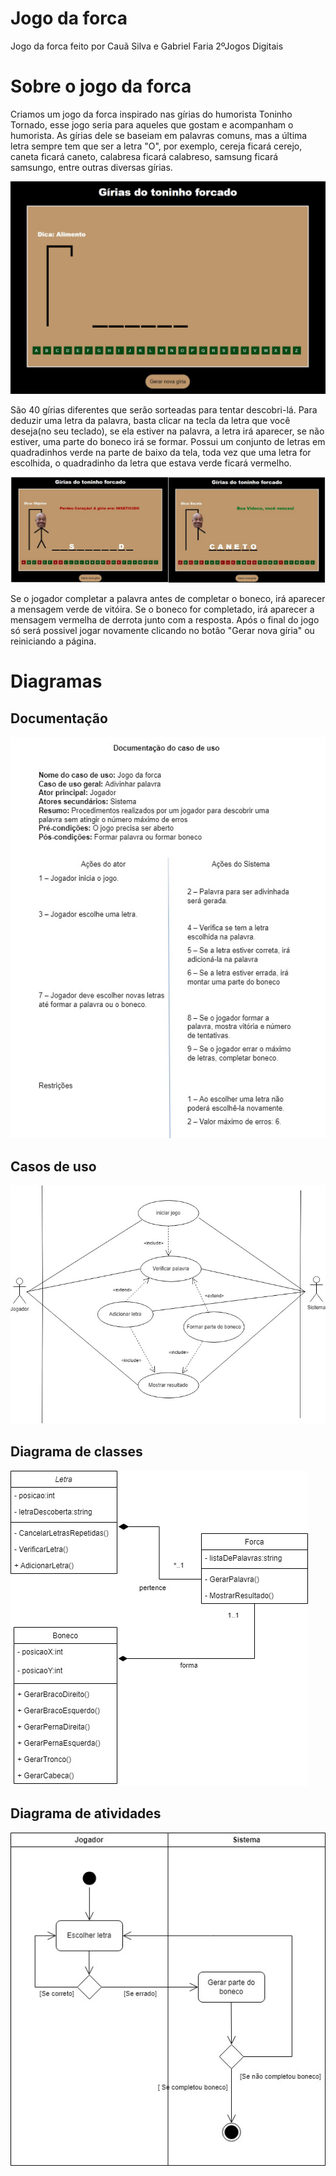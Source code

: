 # Jogo da forca
<p>Jogo da forca feito por Cauã Silva e Gabriel Faria 2ºJogos Digitais</p>

# Sobre o jogo da forca
<p> Criamos um jogo da forca inspirado nas gírias do humorista Toninho Tornado, esse jogo seria para aqueles que gostam e acompanham o humorista. As gírias dele se baseiam em palavras comuns, mas a última letra sempre tem que ser a letra "O", por exemplo, cereja ficará cerejo, caneta ficará caneto, calabresa ficará calabreso, samsung ficará samsungo, entre outras diversas gírias.</p>

<img src='img/telajogo.jpg' />

<p> São 40 gírias diferentes que serão sorteadas para tentar descobri-lá. Para deduzir uma letra da palavra, basta clicar na tecla da letra que você deseja(no seu teclado), se ela estiver na palavra, a letra irá aparecer, se não estiver, uma parte do boneco irá se formar. Possui um conjunto de letras em quadradinhos verde na parte de baixo da tela, toda vez que uma letra for escolhida, o quadradinho da letra que estava verde ficará vermelho.</p>

<img src='img/vitoriaederrota.jpg' />

<p> Se o jogador completar a palavra antes de completar o boneco, irá aparecer a mensagem verde de vitóira. Se o boneco for completado, irá aparecer a mensagem vermelha de derrota junto com a resposta. Após o final do jogo só será possivel jogar novamente clicando no botão "Gerar nova gíria" ou reiniciando a página.</p>

# Diagramas

## Documentação
<img src='img/documentacao.jpg' />

## Casos de uso
<img src='img/casosdeusoforca.jpg' />

## Diagrama de classes
<img src='img/classesforca.jpg' />

## Diagrama de atividades
<img src='img/atividadeforca.jpg' />